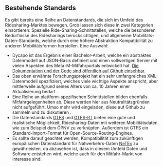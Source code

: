 ## Bestehende Standards

Es gibt bereits eine Reihe an Datenstandards, die sich im Umfeld des 
Ridesharing-Marktes bewegen. Grob lassen sich diese in zwei Kategorien 
einsortieren: Spezielle Ride-Sharing-Schnittstellen, welche die 
besonderen Bedürfnisse des Ridesharings berücksichtigen, und allgemeine 
Mobilitäts-Daten-Standards, welche durch eine höhere Abstraktion 
Kompatibilität zu anderen Mobilitätsformen herstellen. Eine Auswahl:

* Dycapo ist das Ergebnis einer Bachelor-Arbeit, welche ein abstraktes 
Datenmodell auf JSON-Basis definiert und einen vollwertigen Server mit 
vielen Aspekten des Meta-M-Mitfahrportals entwickelt hat. [Die 
Dokumentation und der Code sind öffentlich auf Github
einsehbar](https://github.com/dgraziotin/dycapo).
* Das oben erwähnte Forschungsprojekt hat ein sehr umfangreiches 
XML-Datenmodell spezifiziert, welches viele wichtige Aspekte anspricht, 
aber mittlerweile aufgrund seines Alters von ca. 10 Jahren einer 
Aktualisierung bedarf  .
* Eine Reihe an plattform-spezifischen Schnittstellen bilden ebenfalls 
Mitfahrgelegenheiten ab. Diese werden hier aus Neutralitätsgründen 
nicht aufgeführt. Umso mehr wird eingeladen, diese auf Github zu 
sammeln und zu diskutieren .
* Die Datenstandards [GTFS](https://developers.google.com/transit/gtfs/)
und [GTFS-RT](https://developers.google.com/transit/gtfs-realtime/)
bieten eine gute und realistische Möglichkeit, Ridesharing-Daten mit 
weiteren Mobilitätsdaten wie zum Beispiel dem ÖPNV zu verknüpfen. 
Außerdem ist GTFS ein Standard-Import-Format für 
Open-Source-Routing-Engines.
* Es sollte darauf geachtet werden, Kompatibilität zum zukünftigen 
europäischen Datenstandard für Nahverkehrs-Daten
[NeTEx](http://netex-cen.eu/) zu gewährleisten, da abzusehen ist, dass
in diesem Umfeld Daten und Software entstehen wird, welche auch für den 
Mitfahr-Markt von Interesse sind.
